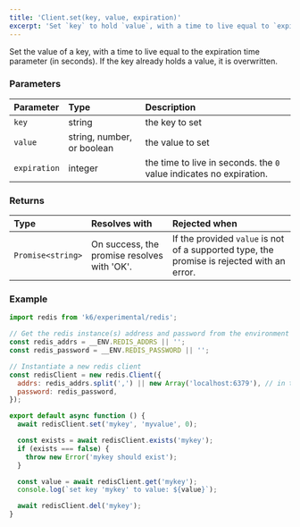 ```yaml
---
title: 'Client.set(key, value, expiration)'
excerpt: 'Set `key` to hold `value`, with a time to live equal to `expiration`.'
---
```


Set the value of a key, with a time to live equal to the expiration time parameter (in seconds). If the key already holds a value, it is overwritten.

### Parameters

| Parameter    | Type    | Description                                                         |
| :----------- | :------ | :------------------------------------------------------------------ |
| `key`        | string  | the key to set                                                      |
| `value`      | string, number, or boolean     | the value to set                                                    |
| `expiration` | integer | the time to live in seconds. the `0` value indicates no expiration. |


### Returns

| Type              | Resolves with                               | Rejected when                                                                              |
| :---------------- | :------------------------------------------ | :----------------------------------------------------------------------------------------- |
| `Promise<string>` | On success, the promise resolves with 'OK'. | If the provided `value` is not of a supported type, the promise is rejected with an error. |

### Example

<CodeGroup labels={[]}>

```javascript
import redis from 'k6/experimental/redis';

// Get the redis instance(s) address and password from the environment
const redis_addrs = __ENV.REDIS_ADDRS || '';
const redis_password = __ENV.REDIS_PASSWORD || '';

// Instantiate a new redis client
const redisClient = new redis.Client({
  addrs: redis_addrs.split(',') || new Array('localhost:6379'), // in the form of 'host:port', separated by commas
  password: redis_password,
});

export default async function () {
  await redisClient.set('mykey', 'myvalue', 0);

  const exists = await redisClient.exists('mykey');
  if (exists === false) {
    throw new Error('mykey should exist');
  }

  const value = await redisClient.get('mykey');
  console.log(`set key 'mykey' to value: ${value}`);

  await redisClient.del('mykey');
}
```

</CodeGroup>